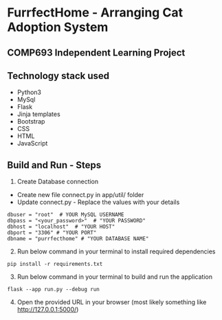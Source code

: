 # FurrfectHome - Arranging Cat Adoption System

## COMP693 Independent Learning Project

## Technology stack used

- Python3
- MySql
- Flask
- Jinja templates
- Bootstrap
- CSS
- HTML
- JavaScript

## Build and Run - Steps

1. Create Database connection

- Create new file connect.py in app/util/ folder
- Update connect.py - Replace the values with your details

```
dbuser = "root"  # YOUR MySQL USERNAME
dbpass = "<your_password>"  # "YOUR PASSWORD"
dbhost = "localhost"  # "YOUR HOST"
dbport = "3306" # "YOUR PORT"
dbname = "purrfecthome" # "YOUR DATABASE NAME"
```

2. Run below command in your terminal to install required dependencies

```
pip install -r requirements.txt
```

3. Run below command in your terminal to build and run the application

```
flask --app run.py --debug run
```

4. Open the provided URL in your browser (most likely something like http://127.0.0.1:5000/)
